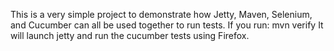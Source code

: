 This is a very simple project to demonstrate how Jetty, Maven, Selenium, 
and Cucumber can all be used together to run tests. If you run: mvn verify
It will launch jetty and run the cucumber tests using Firefox.
